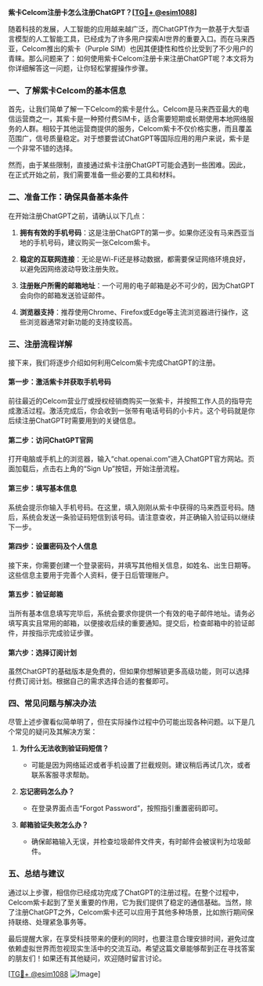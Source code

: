**紫卡Celcom注册卡怎么注册ChatGPT？[[TG💪+ @esim1088](https://t.me/s/esim1088)]**

随着科技的发展，人工智能的应用越来越广泛，而ChatGPT作为一款基于大型语言模型的人工智能工具，已经成为了许多用户探索AI世界的重要入口。而在马来西亚，Celcom推出的紫卡（Purple SIM）也因其便捷性和性价比受到了不少用户的青睐。那么问题来了：如何使用紫卡Celcom注册卡来注册ChatGPT呢？本文将为你详细解答这一问题，让你轻松掌握操作步骤。

### 一、了解紫卡Celcom的基本信息

首先，让我们简单了解一下Celcom的紫卡是什么。Celcom是马来西亚最大的电信运营商之一，其紫卡是一种预付费SIM卡，适合需要短期或长期使用本地网络服务的人群。相较于其他运营商提供的服务，Celcom紫卡不仅价格实惠，而且覆盖范围广，信号质量稳定。对于想要尝试ChatGPT等国际应用的用户来说，紫卡是一个非常不错的选择。

然而，由于某些限制，直接通过紫卡注册ChatGPT可能会遇到一些困难。因此，在正式开始之前，我们需要准备一些必要的工具和材料。

### 二、准备工作：确保具备基本条件

在开始注册ChatGPT之前，请确认以下几点：

1. **拥有有效的手机号码**：这是注册ChatGPT的第一步。如果你还没有马来西亚当地的手机号码，建议购买一张Celcom紫卡。
   
2. **稳定的互联网连接**：无论是Wi-Fi还是移动数据，都需要保证网络环境良好，以避免因网络波动导致注册失败。

3. **注册账户所需的邮箱地址**：一个可用的电子邮箱是必不可少的，因为ChatGPT会向你的邮箱发送验证邮件。

4. **浏览器支持**：推荐使用Chrome、Firefox或Edge等主流浏览器进行操作，这些浏览器通常对新功能的支持度较高。

### 三、注册流程详解

接下来，我们将逐步介绍如何利用Celcom紫卡完成ChatGPT的注册。

#### 第一步：激活紫卡并获取手机号码

前往最近的Celcom营业厅或授权经销商购买一张紫卡，并按照工作人员的指导完成激活过程。激活完成后，你会收到一张带有电话号码的小卡片。这个号码就是你后续注册ChatGPT时需要用到的关键信息。

#### 第二步：访问ChatGPT官网

打开电脑或手机上的浏览器，输入“chat.openai.com”进入ChatGPT官方网站。页面加载后，点击右上角的“Sign Up”按钮，开始注册流程。

#### 第三步：填写基本信息

系统会提示你输入手机号码。在这里，填入刚刚从紫卡中获得的马来西亚号码。随后，系统会发送一条验证码短信到该号码。请注意查收，并正确输入验证码以继续下一步。

#### 第四步：设置密码及个人信息

接下来，你需要创建一个登录密码，并填写其他相关信息，如姓名、出生日期等。这些信息主要用于完善个人资料，便于日后管理账户。

#### 第五步：验证邮箱

当所有基本信息填写完毕后，系统会要求你提供一个有效的电子邮件地址。请务必填写真实且常用的邮箱，以便接收后续的重要通知。提交后，检查邮箱中的验证邮件，并按指示完成验证步骤。

#### 第六步：选择订阅计划

虽然ChatGPT的基础版本是免费的，但如果你想解锁更多高级功能，则可以选择付费订阅计划。根据自己的需求选择合适的套餐即可。

### 四、常见问题与解决办法

尽管上述步骤看似简单明了，但在实际操作过程中仍可能出现各种问题。以下是几个常见的疑问及其解决方案：

1. **为什么无法收到验证码短信？**
   - 可能是因为网络延迟或者手机设置了拦截规则。建议稍后再试几次，或者联系客服寻求帮助。

2. **忘记密码怎么办？**
   - 在登录界面点击“Forgot Password”，按照指引重置密码即可。

3. **邮箱验证失败怎么办？**
   - 确保邮箱输入无误，并检查垃圾邮件文件夹，有时邮件会被误判为垃圾邮件。

### 五、总结与建议

通过以上步骤，相信你已经成功完成了ChatGPT的注册过程。在整个过程中，Celcom紫卡起到了至关重要的作用，它为我们提供了稳定的通信基础。当然，除了注册ChatGPT之外，Celcom紫卡还可以应用于其他多种场景，比如旅行期间保持联络、处理紧急事务等。

最后提醒大家，在享受科技带来的便利的同时，也要注意合理安排时间，避免过度依赖虚拟世界而忽视现实生活中的交流互动。希望这篇文章能够帮到正在寻找答案的朋友们！如果还有其他疑问，欢迎随时留言讨论。

[[TG💪+ @esim1088](https://t.me/s/esim1088) ![Image](https://i.postimg.cc/4NQfJmqS/Snipaste-2025-05-13-00-14-12.png)]
